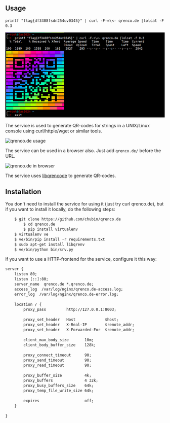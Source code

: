 ## Usage
```
printf "flag{df3408fsdn254uv0345}" | curl -F-=\<- qrenco.de |lolcat -F 0.3
```
![](qr.jpg)

The service is used to generate QR-codes for strings in a UNIX/Linux console
using curl/httpie/wget or similar tools. 

![qrenco.de usage](http://igor.chub.in/download/qrenco.de.png)

The service can be used in a browser also.
Just add `qrenco.de/` before the URL.

![qrenco.de in browser](http://igor.chub.in/download/qrenco.de-browser.png)

The service uses [libqrencode](https://github.com/fukuchi/libqrencode) to generate QR-codes.

## Installation 

You don't need to install the service for using it (just try curl qrenco.de),
but if you want to install it locally, do the following steps:

```
	$ git clone https://github.com/chubin/qrenco.de
        $ cd qrenco.de
        $ pip install virtualenv
	$ virtualenv ve
	$ ve/bin/pip install -r requirements.txt
	$ sudo apt-get install libqrenv
	$ ve/bin/python bin/srv.py
```

If you want to use a HTTP-frontend for the service,
configure it this way:

```
server {
    listen 80;
    listen [::]:80;
    server_name  qrenco.de *.qrenco.de;
    access_log  /var/log/nginx/qrenco.de-access.log;
    error_log  /var/log/nginx/qrenco.de-error.log;

    location / {
        proxy_pass         http://127.0.0.1:8003;

        proxy_set_header   Host             $host;
        proxy_set_header   X-Real-IP        $remote_addr;
        proxy_set_header   X-Forwarded-For  $remote_addr;

        client_max_body_size       10m;
        client_body_buffer_size    128k;

        proxy_connect_timeout      90;
        proxy_send_timeout         90;
        proxy_read_timeout         90;

        proxy_buffer_size          4k;
        proxy_buffers              4 32k;
        proxy_busy_buffers_size    64k;
        proxy_temp_file_write_size 64k;

        expires                    off;
    }

}

```
